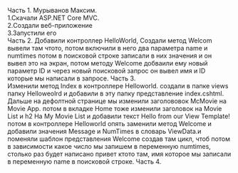 Часть 1. Мурыванов Максим.  
1.Скачали ASP.NET Core MVC.  
2.Создали веб-приложение  
3.Запустили его  
Часть 2.
Добавили контроллер HelloWorld, Создали метод Welcom вывели там чтото, потом включили в него два параметра name и numtimes потом в  поисковой строке записали в них значения и он вывел это на экран, потом методу Welcome добваили ему новый параметр ID и через новый поисковой запрос он вывел имя и ID которые мы написали в запросе.
Часть 3.  
Изменили метод Index в контроллере Helloworld. создали в папке views  папку Helloweolrd и добавили в эту папку представление index.cshtml. Дальше на дефолтной странице мы изменили заголововок McMovie на Movie App. потом в вкладке Home тоже изменили заголовок на Movie List и h2 На My Movie List и добавили текст Hello from our View Template!
потом в контроллере Helloworld опять заменили метод Welcome и добавили значения Message и NumTimes в словарь ViewData.и поменяли шаблон представления Welcome создав там цикл, чтоб потом в зависимости какое число мы запишем в переменную numtimes, столько раз будет написано привет ктото там, имя которое мы записали в переменную name в поисковой строке. 
Часть 4.
